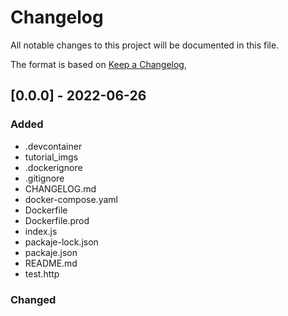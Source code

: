 # Changelog
All notable changes to this project will be documented in this file.

The format is based on [Keep a Changelog](https://keepachangelog.com/en/1.0.0/),

## [0.0.0] - 2022-06-26

### Added

* .devcontainer
* tutorial_imgs
* .dockerignore
* .gitignore
* CHANGELOG.md
* docker-compose.yaml
* Dockerfile
* Dockerfile.prod
* index.js
* packaje-lock.json
* packaje.json
* README.md
* test.http

### Changed
